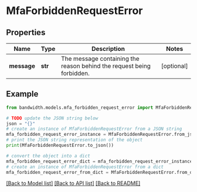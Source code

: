 # MfaForbiddenRequestError


## Properties

Name | Type | Description | Notes
------------ | ------------- | ------------- | -------------
**message** | **str** | The message containing the reason behind the request being forbidden. | [optional] 

## Example

```python
from bandwidth.models.mfa_forbidden_request_error import MfaForbiddenRequestError

# TODO update the JSON string below
json = "{}"
# create an instance of MfaForbiddenRequestError from a JSON string
mfa_forbidden_request_error_instance = MfaForbiddenRequestError.from_json(json)
# print the JSON string representation of the object
print(MfaForbiddenRequestError.to_json())

# convert the object into a dict
mfa_forbidden_request_error_dict = mfa_forbidden_request_error_instance.to_dict()
# create an instance of MfaForbiddenRequestError from a dict
mfa_forbidden_request_error_from_dict = MfaForbiddenRequestError.from_dict(mfa_forbidden_request_error_dict)
```
[[Back to Model list]](../README.md#documentation-for-models) [[Back to API list]](../README.md#documentation-for-api-endpoints) [[Back to README]](../README.md)


